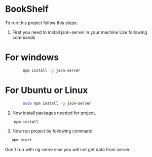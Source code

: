 # BookShelf

To run this project follow this steps:

1. First you need to install json-server in your machine
    Use following commands
 # For windows
```bash
        npm install -g json-server
```
# For Ubuntu or Linux
```bash
        sudo npm install -g json-server
```
2. Now install packages needed for project.
```bash
    npm install
```
3. Now run project by following command
 ```bash
    npm start
 ```

Don't run with ng serve else you will not get data from server.